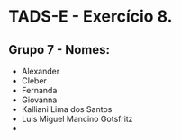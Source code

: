 # TADS-E - Exercício 8.

## Grupo 7 - Nomes:

+ Alexander 
+ Cleber 
+ Fernanda 
+ Giovanna 
+ Kalliani Lima dos Santos
+ Luis Miguel Mancino Gotsfritz
+ 
